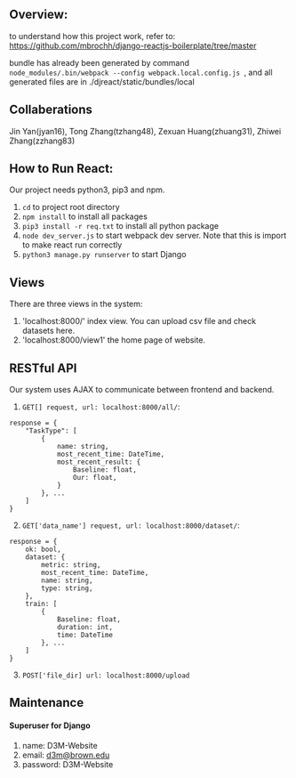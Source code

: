 ## Overview:
to understand how this project work, refer to:
https://github.com/mbrochh/django-reactjs-boilerplate/tree/master

bundle has already been generated by command `node_modules/.bin/webpack --config webpack.local.config.js
`, and all generated files are in ./djreact/static/bundles/local

## Collaberations
Jin Yan(jyan16), Tong Zhang(tzhang48), Zexuan Huang(zhuang31), Zhiwei Zhang(zzhang83)


## How to Run React:
Our project needs python3, pip3 and npm.

1. `cd` to project root directory
2. `npm install` to install all packages
3. `pip3 install -r req.txt` to install all python package
4. `node dev_server.js` to start webpack dev server. Note that this is import to make react run correctly
5. `python3 manage.py runserver` to start Django

## Views
There are three views in the system:

1. 'localhost:8000/' index view. You can upload csv file and check datasets here.
1. 'localhost:8000/view1' the home page of website.

## RESTful API
Our system uses AJAX to communicate between frontend and backend.


1. `GET[] request, url: localhost:8000/all/`:

~~~~
response = {
    "TaskType": [
        {
            name: string,
            most_recent_time: DateTime,
            most_recent_result: {
                Baseline: float,
                Our: float,
            }
        }, ...
    ]
}
~~~~

2. `GET['data_name'] request, url: localhost:8000/dataset/`:

~~~~
response = {
    ok: bool,
    dataset: {
        metric: string,
        most_recent_time: DateTime,
        name: string,
        type: string,
    },
    train: [
        {
            Baseline: float,
            duration: int,
            time: DateTime
        }, ...
    ]
}
~~~~

3. `POST['file_dir] url: localhost:8000/upload`


## Maintenance

#### Superuser for Django

1. name: D3M-Website
1. email: d3m@brown.edu
1. password: D3M-Website
















